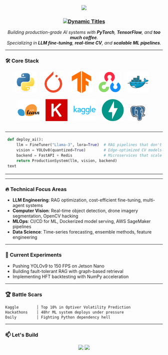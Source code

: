 <p align="center">
  <br><br>
  <img src="https://readme-typing-svg.demolab.com?font=Share+Tech+Mono&weight=700&size=32&duration=1200&pause=800&color=00F0FF&background=0F1117&center=true&width=500&lines=%F0%9F%96%96%EF%B8%8E+ANUSHQA();" />

</p>

<h3 align="center">
  <a href="#">
    <img src="https://readme-typing-svg.demolab.com?font=Fira+Code&weight=600&size=22&duration=3000&pause=1000&color=A78BFA&center=true&vCenter=true&width=500&lines=ML+Engineer;Python+Developer+%7C+Torch/Tf+Specialist;AI+Systems+Architect;LLM+Alchemist;Computer+Vision+Wizard;" alt="Dynamic Titles" />
  </a>
</h3>

<p align="center">
  <em>
    Building production-grade AI systems with <strong>PyTorch</strong>, <strong>TensorFlow</strong>, and <strong>too much coffee</strong>.<br>
    Specializing in <strong>LLM fine-tuning</strong>, <strong>real-time CV</strong>, and <strong>scalable ML pipelines</strong>.
  </em>
</p>

---

### 🛠️ **Core Stack**
<div align="center">
  <a href="#"><img src="https://raw.githubusercontent.com/devicons/devicon/master/icons/python/python-original.svg" alt="Python" width="70" /></a>&nbsp&nbsp&nbsp&nbsp;
  <a href="#"><img src="https://raw.githubusercontent.com/devicons/devicon/master/icons/pytorch/pytorch-original.svg" alt="PyTorch" width="70" /></a>&nbsp&nbsp&nbsp&nbsp;
  <a href="#"><img src="https://raw.githubusercontent.com/devicons/devicon/master/icons/tensorflow/tensorflow-original.svg" alt="TensorFlow" width="70" /></a>&nbsp&nbsp&nbsp&nbsp;
  <a href="#"><img src="https://raw.githubusercontent.com/devicons/devicon/master/icons/opencv/opencv-original.svg" alt="OpenCV" width="70" /></a>&nbsp&nbsp&nbsp&nbsp;
  <a href="#"><img src="https://raw.githubusercontent.com/devicons/devicon/master/icons/docker/docker-original.svg" alt="Docker" width="70" /></a>&nbsp&nbsp&nbsp&nbsp;
  <br><br>
  <a href="#"><img src="https://github.com/devicons/devicon/blob/master/icons/scikitlearn/scikitlearn-original.svg" alt="Sklearn" width="70" /></a>&nbsp&nbsp&nbsp&nbsp;
  <a href="#"><img src="https://github.com/devicons/devicon/blob/master/icons/keras/keras-original.svg" alt="Keras" width="70" /></a>&nbsp&nbsp&nbsp&nbsp;
  <a href="#"><img src="https://github.com/devicons/devicon/blob/master/icons/kaggle/kaggle-original-wordmark.svg" alt="Kaggle" width="70" /></a>&nbsp&nbsp&nbsp&nbsp;
  <a href="#"><img src="https://raw.githubusercontent.com/devicons/devicon/master/icons/fastapi/fastapi-original.svg" alt="FastAPI" width="70" /></a>&nbsp&nbsp&nbsp&nbsp;
  <a href="#"><img src="https://raw.githubusercontent.com/devicons/devicon/master/icons/postgresql/postgresql-original.svg" alt="PostgreSQL" width="50" /></a>&nbsp&nbsp&nbsp&nbsp;
  <br><br>
</div>

<div align="center">
  
<table>
  <tr>
    <!-- Left Column - Code -->
    <td width="30%">
      
```python
def deploy_ai():
    llm = FineTuner("Llama-3", lora=True)  # RAG pipelines that don't hallucinate
    vision = YOLOv8(quantized=True)        # Edge-optimized CV models
    backend = FastAPI + Redis              # Microservices that scale
    return ProductionSystem(llm, vision, backend)
text
```
</td>

<!-- Right Column - Stats -->
<td width="50%">
  
  [![Top Langs](https://github-readme-stats.vercel.app/api/top-langs/?username=anushqaa&size_weight=0.2&count_weight=0.6&layout=donut&exclude_repo=portfolio_html&theme=dracula)](https://github.com/anuraghazra/github-readme-stats)
  
</td>

</tr> </table></div> 

---

### 🔥 **Technical Focus Areas**
- **LLM Engineering**: RAG optimization, cost-efficient fine-tuning, multi-agent systems  
- **Computer Vision**: Real-time object detection, drone imagery segmentation, OpenCV hacking  
- **MLOps**: CI/CD for ML, Dockerized model serving, AWS SageMaker pipelines  
- **Data Science**: Time-series forecasting, ensemble methods, feature engineering  

---

### 🤖 **Current Experiments**
- Pushing YOLOv9 to 150 FPS on Jetson Nano  
- Building fault-tolerant RAG with graph-based retrieval  
- Implementing HFT backtesting with NumPy acceleration  

---

### 🏆 **Battle Scars**
```text
Kaggle        │ Top 10% in Optiver Volatility Prediction  
Hackathons    │ 48hr ML system deploys under pressure  
Daily         │ Fighting Python dependency hell  
```

---

### 📫 **Let's Build**
<p align="center">
  <a href="https://linkedin.com/in/anushqa"><img src="https://img.shields.io/badge/LinkedIn-0077B5?style=for-the-badge&logo=linkedin&logoColor=white"/></a>
  <a href="mailto:anushqa@email.com"><img src="https://img.shields.io/badge/Email-D14836?style=for-the-badge&logo=gmail&logoColor=white"/></a>
</p>
